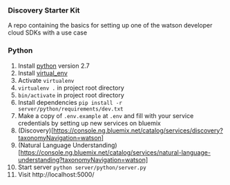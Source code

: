### Discovery Starter Kit

A repo containing the basics for setting up one of the watson developer cloud SDKs with a use case

### Python

1. Install [python](https://www.python.org/) version 2.7
1. Install [virtual_env](https://virtualenv.pypa.io/en/stable/)
1. Activate `virtualenv`
  1. `virtualenv .` in project root directory
  1. `bin/activate` in project root directory
1. Install dependencies `pip install -r server/python/requirements/dev.txt`
1. Make a copy of `.env.example` at `.env` and fill with your service credentials by setting up new services on bluemix
  1. (Discovery)[https://console.ng.bluemix.net/catalog/services/discovery?taxonomyNavigation=watson]
  1. (Natural Language Understanding)[https://console.ng.bluemix.net/catalog/services/natural-language-understanding?taxonomyNavigation=watson]
1. Start server `python server/python/server.py`
1. Visit http://localhost:5000/
